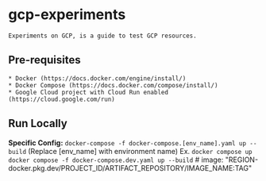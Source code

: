 # gcp-experiments

    Experiments on GCP, is a guide to test GCP resources.

## Pre-requisites

    * Docker (https://docs.docker.com/engine/install/)
    * Docker Compose (https://docs.docker.com/compose/install/)
    * Google Cloud project with Cloud Run enabled (https://cloud.google.com/run)

## Run Locally

**Specific Config:** `docker-compose -f docker-compose.[env_name].yaml up --build`  (Replace [env_name] with environment name)
Ex.
    ```
    docker compose up
    docker compose -f docker-compose.dev.yaml up --build
    ```
    # image: "REGION-docker.pkg.dev/PROJECT_ID/ARTIFACT_REPOSITORY/IMAGE_NAME:TAG"
